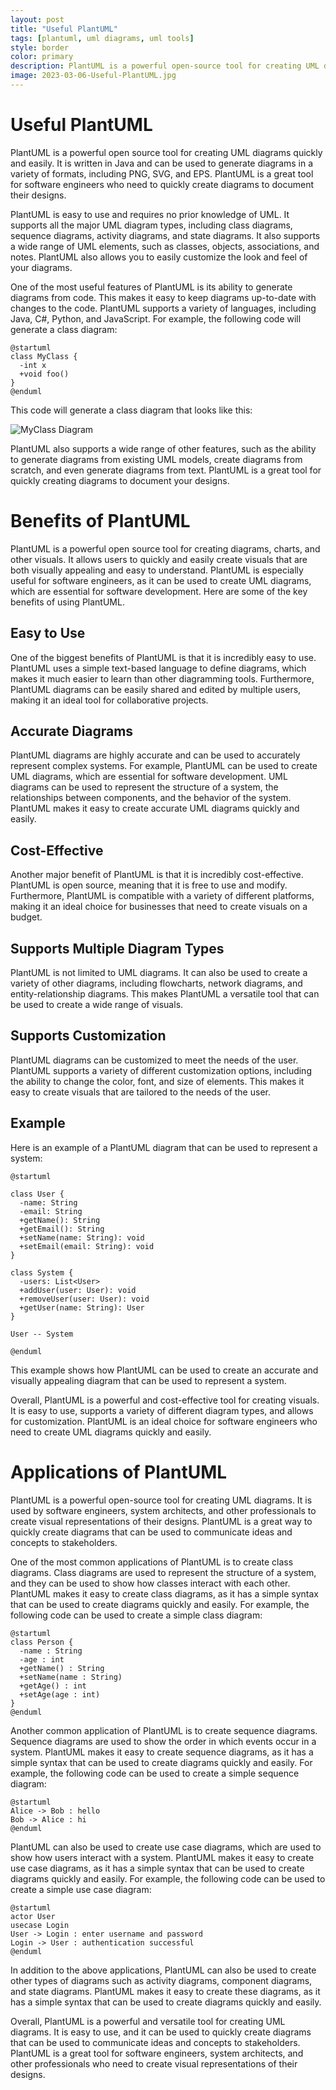 ```yaml
---
layout: post
title: "Useful PlantUML"
tags: [plantuml, uml diagrams, uml tools]
style: border
color: primary
description: PlantUML is a powerful open-source tool for creating UML diagrams. It is used by engineers to quickly create diagrams that represent complex systems and processes. PlantUML is easy to use and can be used to create diagrams in a variety of formats, including PNG, SVG, and PDF.
image: 2023-03-06-Useful-PlantUML.jpg
---
```

# Useful PlantUML

PlantUML is a powerful open source tool for creating UML diagrams quickly and easily. It is written in Java and can be used to generate diagrams in a variety of formats, including PNG, SVG, and EPS. PlantUML is a great tool for software engineers who need to quickly create diagrams to document their designs.

PlantUML is easy to use and requires no prior knowledge of UML. It supports all the major UML diagram types, including class diagrams, sequence diagrams, activity diagrams, and state diagrams. It also supports a wide range of UML elements, such as classes, objects, associations, and notes. PlantUML also allows you to easily customize the look and feel of your diagrams.

One of the most useful features of PlantUML is its ability to generate diagrams from code. This makes it easy to keep diagrams up-to-date with changes to the code. PlantUML supports a variety of languages, including Java, C#, Python, and JavaScript. For example, the following code will generate a class diagram:

```
@startuml
class MyClass {
  -int x
  +void foo()
}
@enduml
```

This code will generate a class diagram that looks like this:

![MyClass Diagram](myclass_diagram.png)

PlantUML also supports a wide range of other features, such as the ability to generate diagrams from existing UML models, create diagrams from scratch, and even generate diagrams from text. PlantUML is a great tool for quickly creating diagrams to document your designs.
# Benefits of PlantUML

PlantUML is a powerful open source tool for creating diagrams, charts, and other visuals. It allows users to quickly and easily create visuals that are both visually appealing and easy to understand. PlantUML is especially useful for software engineers, as it can be used to create UML diagrams, which are essential for software development. Here are some of the key benefits of using PlantUML.

## Easy to Use

One of the biggest benefits of PlantUML is that it is incredibly easy to use. PlantUML uses a simple text-based language to define diagrams, which makes it much easier to learn than other diagramming tools. Furthermore, PlantUML diagrams can be easily shared and edited by multiple users, making it an ideal tool for collaborative projects.

## Accurate Diagrams

PlantUML diagrams are highly accurate and can be used to accurately represent complex systems. For example, PlantUML can be used to create UML diagrams, which are essential for software development. UML diagrams can be used to represent the structure of a system, the relationships between components, and the behavior of the system. PlantUML makes it easy to create accurate UML diagrams quickly and easily.

## Cost-Effective

Another major benefit of PlantUML is that it is incredibly cost-effective. PlantUML is open source, meaning that it is free to use and modify. Furthermore, PlantUML is compatible with a variety of different platforms, making it an ideal choice for businesses that need to create visuals on a budget.

## Supports Multiple Diagram Types

PlantUML is not limited to UML diagrams. It can also be used to create a variety of other diagrams, including flowcharts, network diagrams, and entity-relationship diagrams. This makes PlantUML a versatile tool that can be used to create a wide range of visuals.

## Supports Customization

PlantUML diagrams can be customized to meet the needs of the user. PlantUML supports a variety of different customization options, including the ability to change the color, font, and size of elements. This makes it easy to create visuals that are tailored to the needs of the user.

## Example

Here is an example of a PlantUML diagram that can be used to represent a system:

```
@startuml

class User {
  -name: String
  -email: String
  +getName(): String
  +getEmail(): String
  +setName(name: String): void
  +setEmail(email: String): void
}

class System {
  -users: List<User>
  +addUser(user: User): void
  +removeUser(user: User): void
  +getUser(name: String): User
}

User -- System

@enduml
```

This example shows how PlantUML can be used to create an accurate and visually appealing diagram that can be used to represent a system.

Overall, PlantUML is a powerful and cost-effective tool for creating visuals. It is easy to use, supports a variety of different diagram types, and allows for customization. PlantUML is an ideal choice for software engineers who need to create UML diagrams quickly and easily.
# Applications of PlantUML

PlantUML is a powerful open-source tool for creating UML diagrams. It is used by software engineers, system architects, and other professionals to create visual representations of their designs. PlantUML is a great way to quickly create diagrams that can be used to communicate ideas and concepts to stakeholders.

One of the most common applications of PlantUML is to create class diagrams. Class diagrams are used to represent the structure of a system, and they can be used to show how classes interact with each other. PlantUML makes it easy to create class diagrams, as it has a simple syntax that can be used to create diagrams quickly and easily. For example, the following code can be used to create a simple class diagram:

```
@startuml
class Person {
  -name : String
  -age : int
  +getName() : String
  +setName(name : String)
  +getAge() : int
  +setAge(age : int)
}
@enduml
```

Another common application of PlantUML is to create sequence diagrams. Sequence diagrams are used to show the order in which events occur in a system. PlantUML makes it easy to create sequence diagrams, as it has a simple syntax that can be used to create diagrams quickly and easily. For example, the following code can be used to create a simple sequence diagram:

```
@startuml
Alice -> Bob : hello
Bob -> Alice : hi
@enduml
```

PlantUML can also be used to create use case diagrams, which are used to show how users interact with a system. PlantUML makes it easy to create use case diagrams, as it has a simple syntax that can be used to create diagrams quickly and easily. For example, the following code can be used to create a simple use case diagram:

```
@startuml
actor User
usecase Login
User -> Login : enter username and password
Login -> User : authentication successful
@enduml
```

In addition to the above applications, PlantUML can also be used to create other types of diagrams such as activity diagrams, component diagrams, and state diagrams. PlantUML makes it easy to create these diagrams, as it has a simple syntax that can be used to create diagrams quickly and easily.

Overall, PlantUML is a powerful and versatile tool for creating UML diagrams. It is easy to use, and it can be used to quickly create diagrams that can be used to communicate ideas and concepts to stakeholders. PlantUML is a great tool for software engineers, system architects, and other professionals who need to create visual representations of their designs.
